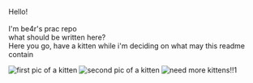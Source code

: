   Hello!<br/><br/>
I'm be4r's prac repo<br/>
what should be written here?<br/>
Here you go, have a kitten while i'm deciding on what may this readme contain<br/>

![first pic of a kitten](https://www.thesprucepets.com/thmb/4j55UCCc_TyTHtgwflSG8TeGpBU=/960x0/filters:no_upscale():max_bytes(150000):strip_icc()/kitten-looking-at-camera-521981437-57d840213df78c583374be3b.jpg)
![second pic of a kitten](https://www.aspca.org/sites/default/files/blog_foster-myth_062718_main.jpg)
![need more kittens!!1](https://spca.bc.ca/wp-content/uploads/news-kittens.jpg)
